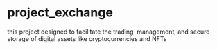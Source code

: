 # project_exchange
this project designed to facilitate the trading, management, and secure storage of digital assets like cryptocurrencies and NFTs
